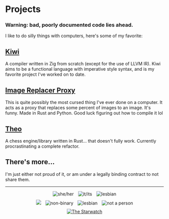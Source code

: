 # Projects

### Warning: bad, poorly documented code lies ahead.

I like to do silly things with computers, here's some of my favorite:

## [Kiwi](https://github.com/patchydev/kiwi)

A compiler written in Zig from scratch (except for the use of LLVM IR). Kiwi aims to be a functional language with imperative style syntax, and is my favorite project I've worked on to date.

## [Image Replacer Proxy](https://github.com/patchydev/network-file-replacer)

This is quite possibly the most cursed thing I've ever done on a computer. It acts as a proxy that replaces some percent of images to an image. It's funny. Made in Rust and Python. Good luck figuring out how to compile it lol

## [Theo](https://github.com/patchydev/theo)

A chess engine/library written in Rust... that doesn't fully work. Currently procrastinating a complete refactor.

## There's more...

I'm just either not proud of it, or am under a legally binding contract to not share them.

<hr>
<div style="text-align: center;">
  <img src="/images/she_her.png" alt="she/her" style="display: inline-block; margin: 0 5px;">
  <a href="https://lgbtqia.wiki/wiki/Voidpunk" target="_blank"><img src="/images/it_its.png" alt="it/its" style="display: inline-block; margin: 0 5px;"></a>
  <img src="/images/hrt-e2.gif" alt="lesbian" style="display: inline-block; margin: 0 5px;">
</div>

<div style="text-align: center; margin-top: 10px;">
  <a href="https://trans.fish"><img src="/images/trans.png" style="display: inline-block; margin: 0 5px;"></a>
  <img src="/images/enby.png" alt="non-binary" style="display: inline-block; margin: 0 5px;">
  <img src="/images/lesbi.png" alt="lesbian" style="display: inline-block; margin: 0 5px;">
  <img src="/images/nap.png" alt="not a person" style="display: inline-block; margin: 0 5px;">
</div>

<div style="text-align: center; margin-top: 10px;">
  <a href="https://aurakle.dev" target="_blank"><img src="https://aurakle.dev/images/buttons/mine.webp" alt="The Starwatch"></a>
</div>
